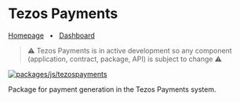 # Tezos Payments

[Homepage](https://tezospayments.com) &nbsp;&nbsp;•&nbsp;&nbsp;
[Dashboard](https://dashboard.tezospayments.com)  

> ⚠️ Tezos Payments is in active development so any component (application, contract, package, API) is subject to change ⚠️

[![packages/js/tezospayments](https://github.com/fastwaterbear/tezospayments/actions/workflows/tezospayments-js-package.yml/badge.svg?branch=master)](https://github.com/fastwaterbear/tezospayments/actions/workflows/tezospayments-js-package.yml?query=branch%3Amaster)  

Package for payment generation in the Tezos Payments system.
